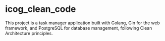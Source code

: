 # icog_clean_code
This project is a task manager application built with Golang, Gin for the web framework, and PostgreSQL for database management, following Clean Architecture principles. 
